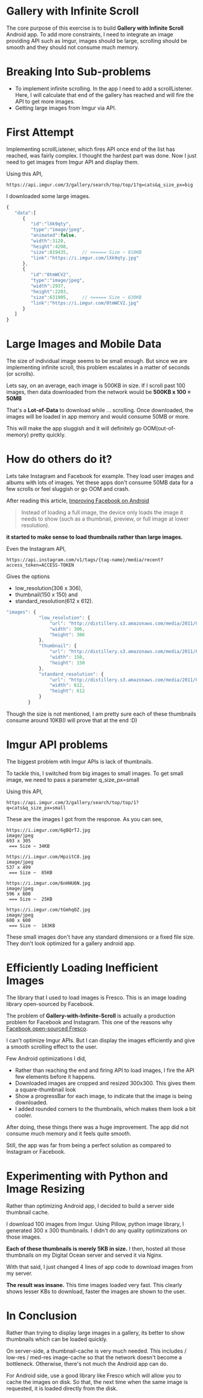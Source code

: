 # Gallery with Infinite Scroll
The core purpose of this exercise is to build **Gallery with Infinite Scroll** Android app. To add more constraints, I need to integrate an image providing API such as Imgur, images should be large, scrolling should be smooth and they should not consume much memory.

# Breaking Into Sub-problems
 - To implement infinite scrolling. In the app I need to add a scrollListener. Here, I will calculate that end of the gallery has reached and will fire the API to get more images.
 - Getting large images from Imgur via API.
 
# First Attempt
Implementing scrollListener, which fires API once end of the list has reached,  was fairly complex. I thought the hardest part was done. Now I just need to get images from Imgur API and display them.

Using this API,
```
https://api.imgur.com/3/gallery/search/top/top/1?q=cats&q_size_px=big
```
I downloaded some large images.

```javascript
{  
   "data":[  
      {  
         "id":"lXk9qty",
         "type":"image/jpeg",
         "animated":false,
         "width":3120,
         "height":4208,
         "size":819435,     // <===== Size ~ 810KB
         "link":"https://i.imgur.com/lXk9qty.jpg"
      },
      {  
         "id":"0tmWCV2",
         "type":"image/jpeg",
         "width":2937,
         "height":2203,
         "size":631905,     // <===== Size ~ 630KB
         "link":"https://i.imgur.com/0tmWCV2.jpg"
      }
   ]
}
```

# Large Images and Mobile Data
The size of individual image seems to be small enough. But since we are implementing infinite scroll, this problem escalates in a matter of seconds (or scrolls).

Lets say, on an average, each image  is 500KB in size. If I scroll past 100 images, then data  downloaded from the network would be 
**500KB x 100 = 50MB**

That's a **Lot-of-Data** to download while ... scrolling. Once downloaded, the images will be loaded in app memory and would consume 50MB or more. 

This will make the app sluggish and it will definitely go OOM(out-of-memory) pretty quickly.

# How do others do it?
Lets take Instagram and Facebook for example. They load user images and albums with lots of images. Yet these apps don't consume 50MB data for a few scrolls or feel sluggish or go OOM and crash.

After reading this article,
[Improving Facebook on Android](https://code.facebook.com/posts/485459238254631/improving-facebook-on-android/)
> Instead of loading a full image, the device only loads the image it needs to show (such as a thumbnail, preview, or full image at lower resolution).

**it started to make sense to load thumbnails rather than large images.**

Even the Instagram API,
```
https://api.instagram.com/v1/tags/{tag-name}/media/recent?access_token=ACCESS-TOKEN
```
Gives the options
- low_resolution(306 x 306), 
- thumbnail(150 x 150) and 
- standard_resolution(612 x 612).

```javascript
"images": {
            "low_resolution": {
                "url": "http://distillery.s3.amazonaws.com/media/2011/02/02/f9443f3443484c40b4792fa7c76214d5_6.jpg",
                "width": 306,
                "height": 306
            },
            "thumbnail": {
                "url": "http://distillery.s3.amazonaws.com/media/2011/02/02/f9443f3443484c40b4792fa7c76214d5_5.jpg",
                "width": 150,
                "height": 150
            },
            "standard_resolution": {
                "url": "http://distillery.s3.amazonaws.com/media/2011/02/02/f9443f3443484c40b4792fa7c76214d5_7.jpg",
                "width": 612,
                "height": 612
            }
        }
```

Though the size is not mentioned, I am pretty sure each of these thumbnails consume around 10KB(I will prove that at the end :D)

# Imgur API problems
The biggest problem wtih Imgur APIs is lack of thumbnails. 

To tackle this, I switched from big images to small images. To get small image, we need to pass a parameter q_size_px=small

Using this API,
```
https://api.imgur.com/3/gallery/search/top/top/1?q=cats&q_size_px=small
```
These are the images I got from the response. As you can see, 
```
https://i.imgur.com/6gBQrTJ.jpg
image/jpeg
693 x 305
 === Size ~ 34KB    

https://i.imgur.com/HpzitC8.jpg
image/jpeg
537 x 499
 === Size ~  85KB

https://i.imgur.com/6nHHU6N.jpg
image/jpeg
596 x 600
 === Size ~  25KB

https://i.imgur.com/tGmhqOZ.jpg
image/jpeg
600 x 600
 === Size ~  183KB
```

These small images don't have any standard dimensions or a fixed file size. They don't look optimized for a gallery android app.

# Efficiently Loading Inefficient Images
The library that I used to load images is Fresco. This is an image loading library open-sourced by Facebook.

The problem of **Gallery-with-Infinite-Scroll** is actually a production problem for Facebook and Instagram. This one of the reasons why [Facebook open-sourced Fresco](https://code.facebook.com/posts/366199913563917/introducing-fresco-a-new-image-library-for-android/).

I can't optimize Imgur APIs. But I can display the images efficiently and give a smooth scrolling effect to the user.

Few Android optimizations I did,
- Rather than reaching the end and firing API to load images, I fire the API few elements before it happens.
- Downloaded images are cropped and resized 300x300. This gives them a square-thumbnail look
- Show a progressBar for each image, to indicate that the image is being downloaded.
- I added rounded corners to the thumbnails, which makes them look a bit cooler.

After doing, these things there was a huge improvement. The app did not consume much memory and it feels quite smooth.

Still, the app was far from being a perfect solution as compared to Instagram or Facebook.

# Experimenting with Python and Image Resizing
Rather than optimizing Android app, I decided to build a server side thumbnail cache.

I download 100 images from Imgur.  Using Pillow, python image library, I generated 300 x 300 thumbnails. I didn't do any quality optimizations on those images. 

**Each of these thumbnails is merely 5KB in size.** I then, hosted all those thumbnails on my Digital Ocean server and served it via Nginx.

With that said, I just changed 4 lines of app code to download images from my server.

**The result was insane.** This time images loaded very fast. This clearly shows lesser KBs to download, faster the images are shown to the user.

# In Conclusion
Rather than trying to display large images in a gallery, its better to show thumbnails which can be loaded quickly.

On server-side, a thumbnail-cache is very much needed. This includes / low-res / med-res image-cache so that the network doesn't become a bottleneck. Otherwise, there's not much the Android app can do.

For Android side, use a good library like Fresco which will allow you to cache the images on disk. So that, the next time when the same image is requested, it is loaded directly from the disk.
